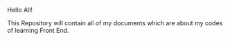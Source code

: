 Hello All!





<!-- I am a fresh new guy who's interested in Front End, 
Now I am a junior information system student at San Jose State University. 
I expect to graduate in 2020.-->


<p> This Repository will contain all of my documents which are about my codes of learning Front End. <p/>

